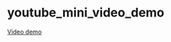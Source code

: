# youtube_mini_video_demo

[Video demo](https://player.cloudinary.com/embed/?cloud_name=dksr7si4o&public_id=flutter%2Fvideo_kq%2F2025-09-06_13-45-14_ggmirc&profile=cld-default)
